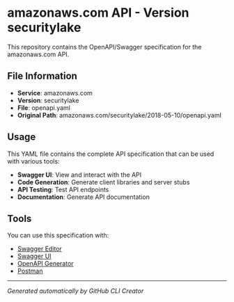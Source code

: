 # amazonaws.com API - Version securitylake

This repository contains the OpenAPI/Swagger specification for the amazonaws.com API.

## File Information

- **Service**: amazonaws.com
- **Version**: securitylake
- **File**: openapi.yaml
- **Original Path**: amazonaws.com/securitylake/2018-05-10/openapi.yaml

## Usage

This YAML file contains the complete API specification that can be used with various tools:

- **Swagger UI**: View and interact with the API
- **Code Generation**: Generate client libraries and server stubs
- **API Testing**: Test API endpoints
- **Documentation**: Generate API documentation

## Tools

You can use this specification with:

- [Swagger Editor](https://editor.swagger.io/)
- [Swagger UI](https://swagger.io/tools/swagger-ui/)
- [OpenAPI Generator](https://openapi-generator.tech/)
- [Postman](https://www.postman.com/)

---

*Generated automatically by GitHub CLI Creator*
